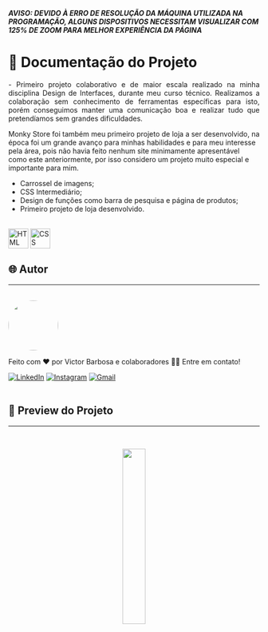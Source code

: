 ***AVISO: DEVIDO À ERRO DE RESOLUÇÃO DA MÁQUINA UTILIZADA NA PROGRAMAÇÃO, ALGUNS DISPOSITIVOS NECESSITAM VISUALIZAR COM 125% DE ZOOM PARA MELHOR EXPERIÊNCIA DA PÁGINA***

# 📒 Documentação do Projeto

<p align="justify">
  - Primeiro projeto colaborativo e de maior escala realizado na minha disciplina Design de Interfaces, durante meu curso técnico. Realizamos a colaboração sem conhecimento de ferramentas específicas para isto, porém conseguimos manter uma comunicação boa e realizar tudo que pretendíamos sem grandes dificuldades.

  Monky Store foi também meu primeiro projeto de loja a ser desenvolvido, na época foi um grande avanço para minhas habilidades e para meu interesse pela área, pois não havia feito nenhum site minimamente apresentável como este anteriormente, por isso considero um projeto muito especial e importante para mim.
</p>

- Carrossel de imagens;
- CSS Intermediário;
- Design de funções como barra de pesquisa e página de produtos;
- Primeiro projeto de loja desenvolvido.
  
<div style="display: inline_block"><br>
  <img align="center" alt="HTML" heigth="30" width="40" src="https://cdn.jsdelivr.net/gh/devicons/devicon@latest/icons/html5/html5-original.svg">
  <img align="center" alt="CSS" heigth="30" width="40" src="https://cdn.jsdelivr.net/gh/devicons/devicon@latest/icons/css3/css3-original.svg">
  <!--img align="center" alt="JS" heigth="30" width="40" src="https://cdn.jsdelivr.net/gh/devicons/devicon@latest/icons/javascript/javascript-original.svg"-->
</div>
  
## 🌐 Autor
---
<br>

<a href="https://www.linkedin.com/in/victor-santos-01242007111203200607/">
 <img style="border-radius: 50%" src="https://avatars.githubusercontent.com/u/114593367?s=400&u=35dad9c7030300514c27e765de70b83b4073c802&v=4" width="100px;" alt=""/>
</a>

Feito com ❤️ por Victor Barbosa e colaboradores 👋🏽 Entre em contato!

[![LinkedIn](https://img.shields.io/badge/LinkedIn-0077B5?style=for-the-badge&logo=linkedin&logoColor=white)](https://www.linkedin.com/in/victor-santos-01242007111203200607/)
[![Instagram](https://img.shields.io/badge/-Instagram-%23E4405F?style=for-the-badge&logo=instagram&logoColor=white)](https://www.instagram.com/vituisdev/)
[![Gmail](https://img.shields.io/badge/Gmail-333333?style=for-the-badge&logo=gmail&logoColor=red)](mailto:victorb.santos15@gmail.com)
<br>
<br>

## 🔗 Preview do Projeto
---

<br>
<p width="100%" align="center">
  <a href="https://victorb-s.github.io/Monky-Store/" target="_blank"><img src="https://img.shields.io/badge/Preview-FF5722?style=for-the-badge&logo=todoist&logoColor=white" width="30%"></a>
</p>

